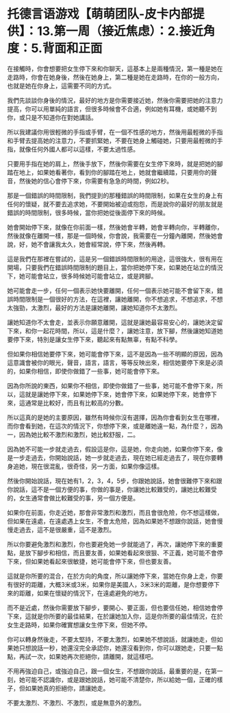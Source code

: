 # 托德言语游戏【萌萌团队-皮卡内部提供】：13.第一周（接近焦虑）：2.接近角度：5.背面和正面

在接觸時，你會想要把女生停下來和你聊天，這基本上是兩種情況，第一種是她在走路時，你會在她身後，然後在她身上，第二種是她在走路時，在你的一般方向，也就是她在你身上，這需要不同的方式。

我們先談談你身後的情況，最好的地方是你需要接近她，然後你需要把她的注意力提高，你可以用單純的語言，但很多時候會不合適，例如她有耳機，或她聽不到你，或只是不知道你在對她講話。

所以我建議你用很輕微的手指或手臂，在一個不性感的地方，然後用最輕微的手指和手臂去提高她的注意力，不要抓緊她，不要在她身上觸碰她，只要用最輕微的手指，就像任何外國人都可以這樣，不要太過性感。

只要用手指在她的肩上，然後手放下，然後你需要在女生停下來時，就是把她的腳踏在地上，如果她看著你，看到你的腳踏在地上，她就會繼續踏，只要用你的聲音，然後她的信心會停下來，你需要有急急的時間，例如2秒。

那是一個錯誤的時間限制，我們提到的那種錯誤的時間限制，如果在女生的身上有任何的懷疑，就不要去追求她，不要開始被迫或抱怨，而是說你的最好的朋友就是錯誤的時間限制，很多時候，當你把她從後面停下來的時候。

她會開始停下來，就像在你前面一樣，然後她會半轉，她會半轉向你，半轉離你，然後就像在離開一樣，那是一個時候，你會說，我需要在一分鐘內離開，然後她會說，好，她不會讓我太久，她會經常說，停下來，然後再轉。

這是我們在那裡在嘗試的，這是另一個錯誤時間限制的用途，這很強大，很有用在開場，只要我們在錯誤時間限制的題目上，當你把她停下來，如果她在站立的情況下，她可能會站立，很多時候她可能會站立，或是跨腳。

她可能會走一步，任何一個表示她快要離開，任何一個表示她可能不會留下來，錯誤時間限制是一個很好的方法，在這裡，讓她離開，你不想追求，不想追求，不想太強勁，太激烈，最好的方法是讓她離開，讓她知道你不太激烈。

讓她知道你不太會走，並表示你願意離開，這就是讓她最容易安心的，讓她決定留下來，和你一起花時間，所以，這是什麼？，讓她注意，放下腳，然後讓她知道她要停下來，特別是讓女生停下來，聽起來有點無辜，有點不科學。

但如果你相信她要停下來，她可能會停下來，這不是因為一些不明顯的原因，因為這意識會被你的眼光，聲音，語言，語言，等等反映出來，相信她要停下來是必須的，如果你相信，即使你做錯了一些事，她可能會停下來。

因為你所說的東西，如果你不相信，即使你做錯了一些事，她可能不會停下來，所以，這就是讓她停下來，如果她停下來，她會停下來，如果她停下來，她會停下來，這通常是比較好，而且有比較高的分數。

所以這真的是她的主要原因，雖然有時候你沒有選擇，因為你會看到女生在哪裡，而你會看到她，在這次的情況下，你想停下來，或是離她遠一點，為什麼？，因為一，因為她比較不激烈和激烈，她比較舒服，二。

因為她不可能一步就走過去，假設這是你，這是她，你走向她，如果你停下來，像是一步走過去，你開始說話，她一步就走過去，現在她已經走過去了，現在你要轉身追她，現在很混亂，很奇怪，另一方面，如果你像這樣。

然後你開始說話，現在她有1，2，3，4，5步，你跟她說話，她會很難停下來和跟你說話，這不是一個方便的事，你做的事是，你讓她比較難受的，讓她比較難受的，女生通常會做比較難受的事，另一個方便是。

如果你在前面，你走近她，那會非常激烈和激烈，而且會很危險，你不想這樣做，但如果在遠處，在遠處遇上女生，不會太危險，因為如果她不想跟你說話，她會慢慢走過去，這不是很嚴重，這不是激烈。

所以你要避免激烈和激烈，你也要避免她一步就能過了，再次，讓她停下來的重要點，是放下腳步和相信，而且要友善，如果她看起來很狠、不正義，她可能不會停下來，但如果她看起來很敏捷，她可能會停下來，但也要友善。

這就是你所要的混合，在於方向的角度，所以讓她停下來，當她在你身上走，你要有很好的距離，大概3米或3米，如果你是美國人，3米3米的距離，是你想要停下來的距離，如果在懷疑的情況下，在遠處避免的地方。

而不是近處，然後你需要放下腳步，要開心、要正面，但也要信任她，相信她會停下來，這就是你所要的最佳結果，在於讓她加入你，這是你所要的最佳情況，在於女生走路時，如果你確實想讓女生停下來，但她不停。

你可以轉身然後走，不要太堅持，不要太激烈，如果她不想說話，就讓她走，但如果她只想說話一秒，她還沒完全承認你，她還沒看到你，你可以跟她走，只要一點點，再試一次，如果她再次拒絕你，請離開，就這樣吧。

不用再強迫自己，或強迫自己，跟一個女生，不想跟你說話，最重要的是，在第一刻，她可能不認識你，或是跟她說話，她可能不清楚你，所以給她一個，正確的樣子，但如果她真的拒絕你，請讓她走。

不要太激烈、不激烈、不激烈，或是無意外的激烈。